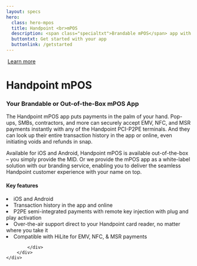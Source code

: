 ```yaml
---
layout: specs
hero: 
  class: hero-mpos
  title: Handpoint <br>mPOS
  description: <span class="specialtxt">Brandable mPOS</span> app with instant terminal activation
  buttontxt: Get started with your app
  buttonlink: /getstarted
---
```


<div class="section section-internal">
	<div class="container">
		<div class="row">
			<div class="col-md-3 col-sm-4 section-internal-left">
				<img src="https://handpoint.imgix.net/Website%20refresh%20photos/product-images/mpos_center.png?h=500" class="img-responsive" alt=""/> 
				<a class="btn btn-default bt-custom-out" href="https://www.handpoint.com/contact" role="button">Learn more</a>
			</div>
			<div class="col-md-8 col-sm-8">
				<h1>Handpoint mPOS</h1>
				<h3>Your Brandable or Out-of-the-Box mPOS App</h3>
				<p>The Handpoint mPOS app puts payments in the palm of your hand. Pop-ups, SMBs, contractors, and more can securely accept EMV, NFC, and MSR payments instantly with any of the Handpoint PCI-P2PE terminals. And they can look up their entire transaction history in the app or online, even initiating voids and refunds in snap.</p>
				<p>Available for iOS and Android, Handpoint mPOS is available out-of-the-box – you simply provide the MID. Or we provide the mPOS app as a white-label solution with our branding service, enabling you to deliver the seamless Handpoint customer experience with your name on top.</p>
				<h4>Key features</h4>
				<li>iOS and Android</li>
				<li>Transaction history in the app and online</li>
				<li>P2PE semi-integrated payments with remote key injection with plug and play activation</li>
				<li>Over-the-air support direct to your Handpoint card reader, no matter where you take it</li>
				<li>Compatible with HiLite for EMV, NFC, & MSR payments</li>

			</div>
		</div>
	</div>
</div>
